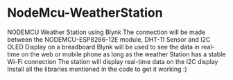 # NodeMcu-WeatherStation
NODEMCU Weather Station using Blynk 
The connection will be made between the NODEMCU-ESP8266-12E module, DHT-11 Sensor and I2C OLED Display on a breadboard
Blynk will be used to see the data in real-time on the web or mobile phone as long as the weather Station has a stable Wi-Fi connection
The station will display real-time data on the I2C display
Install all the libraries mentioned in the code to get it working :)

